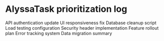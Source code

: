 # AlyssaTask prioritization log
API authentication update
UI responsiveness fix
Database cleanup script
Load testing configuration
Security header implementation
Feature rollout plan
Error tracking system
Data migration summary
